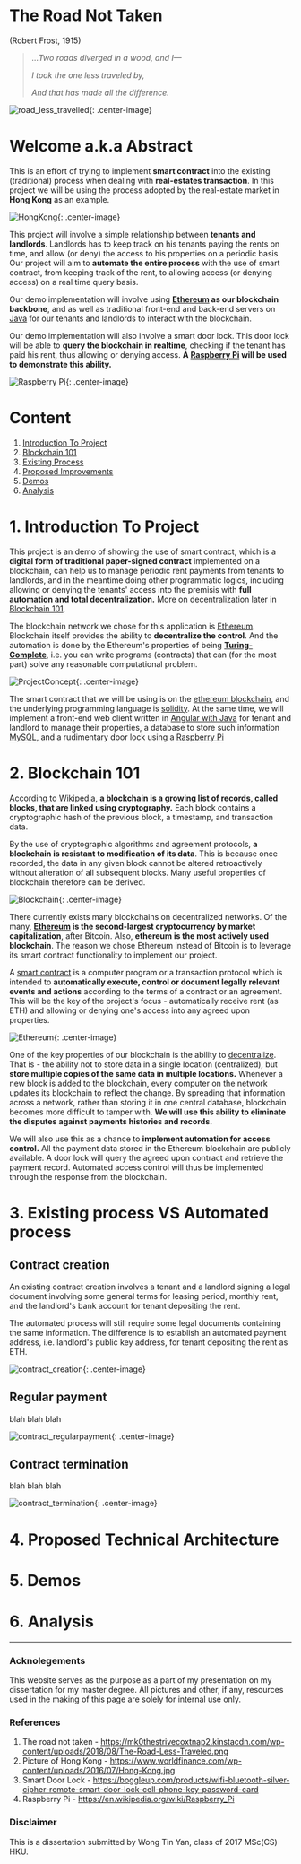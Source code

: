 # The Road Not Taken
(Robert Frost, 1915)
>..._Two roads diverged in a wood, and I—_
>
>_I took the one less traveled by,_
>
>_And that has made all the difference._

![road_less_travelled](Slide4.jpg){: .center-image}

# Welcome a.k.a Abstract

This is an effort of trying to implement **smart contract** into the existing (traditional) process when dealing with **real-estates transaction**. In this project we will be using the process adopted by the real-estate market in **Hong Kong** as an example. 


![HongKong](Slide1.jpeg){: .center-image}


This project will involve a simple relationship between **tenants and landlords**. Landlords has to keep track on his tenants paying the rents on time, and allow (or deny) the access to his properties on a periodic basis. Our project will aim to **automate the entire process** with the use of smart contract, from keeping track of the rent, to allowing access (or denying access) on a real time query basis. 

Our demo implementation will involve using **[Ethereum](https://ethereum.org) as our blockchain backbone**, and as well as traditional front-end and back-end servers on [Java](https://www.java.com) for our tenants and landlords to interact with the blockchain. 

Our demo implementation will also involve a smart door lock. This door lock will be able to **query the blockchain in realtime**, checking if the tenant has paid his rent, thus allowing or denying access. **A [Raspberry Pi](https://www.raspberrypi.org/) will be used to demonstrate this ability.**

![Raspberry Pi](Slide2.jpeg){: .center-image}


# Content
1. [Introduction To Project](#c1)
2. [Blockchain 101](#c2)
3. [Existing Process](#c2)
4. [Proposed Improvements](#c3)
5. [Demos](#c4)
6. [Analysis](#c5)

<a name="c1"></a>
# 1. Introduction To Project

This project is an demo of showing the use of smart contract, which is a **digital form of traditional paper-signed contract** implemented on a blockchain, can help us to manage periodic rent payments from tenants to landlords, and in the meantime doing other programmatic logics, including allowing or denying the tenants' access into the premisis with **full automation and total decentralization.** More on decentralization later in [Blockchain 101](#c2). 

The blockchain network we chose for this application is [Ethereum](https://ethereum.org). Blockchain itself provides the ability to **decentralize the control**. And the automation is done by the Ethereum's properties of being **[Turing-Complete](https://ethereum.stackexchange.com/questions/2464/what-does-it-mean-that-ethereum-is-turing-complete)**, i.e. you can write programs (contracts) that can (for the most part) solve any reasonable computational problem.

![ProjectConcept](Slide5.jpg){: .center-image}

The smart contract that we will be using is on the [ethereum blockchain](https://ethereum.org), and the underlying programming language is [solidity](https://solidity.readthedocs.io). At the same time, we will implement a front-end web client written in [Angular with Java](https://angular.io/) for tenant and landlord to manage their properties, a database to store such information [MySQL](https://www.mysql.com/), and a rudimentary door lock using a [Raspberry Pi](https://www.raspberrypi.org/)

<a name="c2"></a>
# 2. Blockchain 101

According to [Wikipedia](https://en.wikipedia.org/wiki/Blockchain), **a blockchain is a growing list of records, called blocks, that are linked using cryptography.** Each block contains a cryptographic hash of the previous block, a timestamp, and transaction data. 

By the use of cryptographic algorithms and agreement protocols, **a blockchain is resistant to modification of its data**. This is because once recorded, the data in any given block cannot be altered retroactively without alteration of all subsequent blocks. Many useful properties of blockchain therefore can be derived.

![Blockchain](Slide6.jpg){: .center-image}

There currently exists many blockchains on decentralized networks. Of the many, **[Ethereum](https://en.wikipedia.org/wiki/Ethereum) is the second-largest cryptocurrency by market capitalization**, after Bitcoin. Also, **ethereum is the most actively used blockchain**. The reason we chose Ethereum instead of Bitcoin is to leverage its smart contract functionality to implement our project. 

A [smart contract](https://en.wikipedia.org/wiki/Smart_contract) is a computer program or a transaction protocol which is intended to **automatically execute, control or document legally relevant events and actions** according to the terms of a contract or an agreement. This will be the key of the project's focus - automatically receive rent (as ETH) and allowing or denying one's access into any agreed upon properties.

![Ethereum](Slide3.jpg){: .center-image}

One of the key properties of our blockchain is the ability to [decentralize](https://www.investopedia.com/terms/b/blockchain.asp#decentralization). That is - the ability not to store data in a single location (centralized), but **store multiple copies of the same data in multiple locations.** Whenever a new block is added to the blockchain, every computer on the network updates its blockchain to reflect the change. By spreading that information across a network, rather than storing it in one central database, blockchain becomes more difficult to tamper with. **We will use this ability to eliminate the disputes against payments histories and records.**

We will also use this as a chance to **implement automation for access control.** All the payment data stored in the Ethereum blockchain are publicly available. A door lock will query the agreed upon contract and retrieve the payment record. Automated access control will thus be implemented through the response from the blockchain.

<a name="c3"></a>
# 3. Existing process VS Automated process

## Contract creation

An existing contract creation involves a tenant and a landlord signing a legal document involving some general terms for leasing period, monthly rent, and the landlord's bank account for tenant depositing the rent. 

The automated process will still require some legal documents containing the same information. The difference is to establish an automated payment address, i.e. landlord's public key address, for tenant depositing the rent as ETH. 

![contract_creation](Slide7.jpg){: .center-image}

## Regular payment

blah blah blah

![contract_regularpayment](Slide8.jpg){: .center-image}

## Contract termination

blah blah blah

![contract_termination](Slide9.jpg){: .center-image}


<a name="c4"></a>
# 4. Proposed Technical Architecture

<a name="c5"></a>
# 5. Demos

<a name="c6"></a>
# 6. Analysis

* * *
### Acknolegements
This website serves as the purpose as a part of my presentation on my dissertation for my master degree. All pictures and other, if any, resources used in the making of this page are solely for internal use only. 

### References
1. The road not taken - https://mk0thestrivecoxtnap2.kinstacdn.com/wp-content/uploads/2018/08/The-Road-Less-Traveled.png
2. Picture of Hong Kong - https://www.worldfinance.com/wp-content/uploads/2016/07/Hong-Kong.jpg
3. Smart Door Lock - https://boggleup.com/products/wifi-bluetooth-silver-cipher-remote-smart-door-lock-cell-phone-key-password-card
4. Raspberry Pi - https://en.wikipedia.org/wiki/Raspberry_Pi

### Disclaimer 
This is a dissertation submitted by Wong Tin Yan, class of 2017 MSc(CS) HKU.

